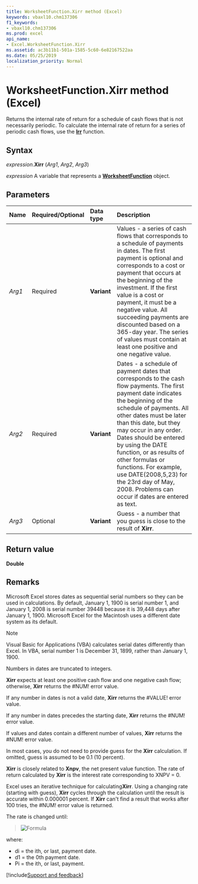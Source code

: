 ```yaml
---
title: WorksheetFunction.Xirr method (Excel)
keywords: vbaxl10.chm137306
f1_keywords:
- vbaxl10.chm137306
ms.prod: excel
api_name:
- Excel.WorksheetFunction.Xirr
ms.assetid: ac3b11b1-501a-1585-5c60-6e82167522aa
ms.date: 05/25/2019
localization_priority: Normal
---
```



# WorksheetFunction.Xirr method (Excel)

Returns the internal rate of return for a schedule of cash flows that is not necessarily periodic. To calculate the internal rate of return for a series of periodic cash flows, use the **[Irr](excel.worksheetfunction.irr.md)** function.


## Syntax

_expression_.**Xirr** (_Arg1_, _Arg2_, _Arg3_)

_expression_ A variable that represents a **[WorksheetFunction](Excel.WorksheetFunction.md)** object.


## Parameters

|Name|Required/Optional|Data type|Description|
|:-----|:-----|:-----|:-----|
| _Arg1_|Required| **Variant**|Values - a series of cash flows that corresponds to a schedule of payments in dates. The first payment is optional and corresponds to a cost or payment that occurs at the beginning of the investment. If the first value is a cost or payment, it must be a negative value. All succeeding payments are discounted based on a 365-day year. The series of values must contain at least one positive and one negative value.|
| _Arg2_|Required| **Variant**|Dates - a schedule of payment dates that corresponds to the cash flow payments. The first payment date indicates the beginning of the schedule of payments. All other dates must be later than this date, but they may occur in any order. Dates should be entered by using the DATE function, or as results of other formulas or functions. For example, use DATE(2008,5,23) for the 23rd day of May, 2008. Problems can occur if dates are entered as text.|
| _Arg3_|Optional| **Variant**|Guess - a number that you guess is close to the result of **Xirr**.|

## Return value

**Double**


## Remarks

Microsoft Excel stores dates as sequential serial numbers so they can be used in calculations. By default, January 1, 1900 is serial number 1, and January 1, 2008 is serial number 39448 because it is 39,448 days after January 1, 1900. Microsoft Excel for the Macintosh uses a different date system as its default.
    
> [!NOTE] 
> Visual Basic for Applications (VBA) calculates serial dates differently than Excel. In VBA, serial number 1 is December 31, 1899, rather than January 1, 1900. 

Numbers in dates are truncated to integers.
    
**Xirr** expects at least one positive cash flow and one negative cash flow; otherwise, **Xirr** returns the #NUM! error value.
    
If any number in dates is not a valid date, **Xirr** returns the #VALUE! error value.
    
If any number in dates precedes the starting date, **Xirr** returns the #NUM! error value.
    
If values and dates contain a different number of values, **Xirr** returns the #NUM! error value.
    
In most cases, you do not need to provide guess for the **Xirr** calculation. If omitted, guess is assumed to be 0.1 (10 percent).
    
**Xirr** is closely related to **Xnpv**, the net present value function. The rate of return calculated by **Xirr** is the interest rate corresponding to XNPV = 0.
    
Excel uses an iterative technique for calculating**Xirr**. Using a changing rate (starting with guess), **Xirr** cycles through the calculation until the result is accurate within 0.000001 percent. If **Xirr** can't find a result that works after 100 tries, the #NUM! error value is returned. 

The rate is changed until:

> ![Formula](../images/awfxirr_ZA06051264.gif)

where: 

- di = the ith, or last, payment date. 
- d1 = the 0th payment date. 
- Pi = the ith, or last, payment. 
    

[!include[Support and feedback](~/includes/feedback-boilerplate.md)]